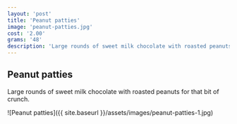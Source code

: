 ```yaml
---
layout: 'post'
title: 'Peanut patties'
image: 'peanut-patties.jpg'
cost: '2.00'
grams: '48'
description: 'Large rounds of sweet milk chocolate with roasted peanuts for that bit of crunch.'
---
```


## Peanut patties

Large rounds of sweet milk chocolate with roasted peanuts for that bit of crunch.

![Peanut patties]({{ site.baseurl }}/assets/images/peanut-patties-1.jpg)
